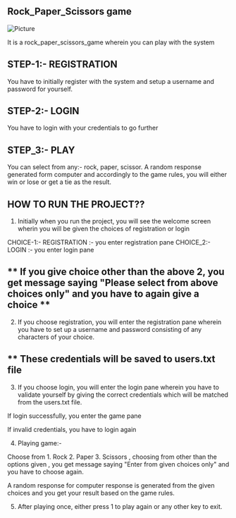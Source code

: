 ##  Rock_Paper_Scissors game

![Picture](https://www.bing.com/images/search?view=detailV2&ccid=be1bSO5U&id=76255846CB152BBFA11F9B79BEBC64B7764D415F&thid=OIP.be1bSO5UTlYFAb27UhLTSwHaF7&mediaurl=https%3a%2f%2fmedia.istockphoto.com%2fphotos%2frock-paper-scissors-picture-id172245258%3fk%3d6%26m%3d172245258%26s%3d612x612%26w%3d0%26h%3dNh1HajvkB5bANhHZ6Ny9w9tNleYVaBwp7jwnNdEtjPg%3d&exph=490&expw=612&q=rock+paper+scissors&simid=608038052030722037&ck=39F646A4C3E03EECA4CC227DBAD86176&selectedIndex=1&FORM=IRPRST&ajaxhist=0)



It is a rock_paper_scissors_game wherein you can play with the system

## STEP-1:-  REGISTRATION

You have to initially register with the system and setup a username and password for yourself.

## STEP-2:-  LOGIN

You have to login with your credentials to go further

## STEP_3:-  PLAY

You can select from any:- rock, paper, scissor.  A random response generated form computer and accordingly to the game rules, you will either win or lose or get a tie as the result.

## HOW TO RUN THE PROJECT??

1.  Initially when you run the project,  you will see the welcome screen wherin you will be given the choices of registration or login

CHOICE-1:-  REGISTRATION        :-  you enter registration pane
CHOICE_2:-  LOGIN               :-  you enter login pane

## ** If you give choice other than the above 2,  you get message saying "Please select from above choices only" and you have to again give a choice **

2.  If you choose registration, you will enter the registration pane wherein you have to set up a username and password consisting of any characters of your choice. 

## ** These credentials will be saved to users.txt  file

3. If you choose login, you will enter the login pane wherein you have to validate yourself by giving the correct credentials which will be matched from the users.txt file. 

If login successfully, you enter the game pane

If invalid credentials, you have to login again

4. Playing game:-

Choose from 1. Rock  2. Paper  3. Scissors ,  choosing from other than the options given , you get message saying "Enter from given choices only"  and you have to choose again.

A random response for computer response is generated from the given choices and you get your result based on the game rules.

5. After playing once,  either press 1 to play again or any other key to exit.
